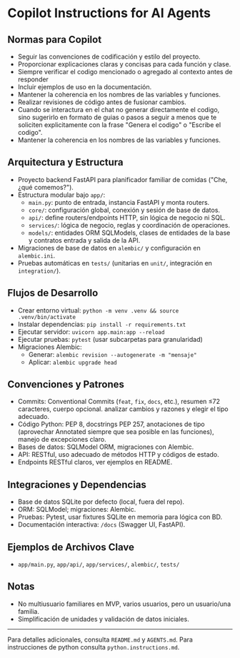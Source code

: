 # Copilot Instructions for AI Agents

## Normas para Copilot
- Seguir las convenciones de codificación y estilo del proyecto.
- Proporcionar explicaciones claras y concisas para cada función y clase.
- Siempre verificar el codigo mencionado o agregado al contexto antes de responder
- Incluir ejemplos de uso en la documentación.
- Mantener la coherencia en los nombres de las variables y funciones.
- Realizar revisiones de código antes de fusionar cambios.
- Cuando se interactura en el chat no generar directamente el codigo, sino sugerirlo en formato de guias o pasos a seguir a menos que te soliciten explicitamente con la frase "Genera el codigo" o "Escribe el codigo".
- Mantener la coherencia en los nombres de las variables y funciones.

## Arquitectura y Estructura
- Proyecto backend FastAPI para planificador familiar de comidas ("Che, ¿qué comemos?").
- Estructura modular bajo `app/`:
  - `main.py`: punto de entrada, instancia FastAPI y monta routers.
  - `core/`: configuración global, conexión y sesión de base de datos.
  - `api/`: define routers/endpoints HTTP, sin lógica de negocio ni SQL.
  - `services/`: lógica de negocio, reglas y coordinación de operaciones.
  - `models/`: entidades ORM SQLModels, clases de entidades de la base y contratos entrada y salida de la API.
- Migraciones de base de datos en `alembic/` y configuración en `alembic.ini`.
- Pruebas automáticas en `tests/` (unitarias en `unit/`, integración en `integration/`).

## Flujos de Desarrollo
- Crear entorno virtual: `python -m venv .venv && source .venv/bin/activate`
- Instalar dependencias: `pip install -r requirements.txt`
- Ejecutar servidor: `uvicorn app.main:app --reload`
- Ejecutar pruebas: `pytest` (usar subcarpetas para granularidad)
- Migraciones Alembic:
  - Generar: `alembic revision --autogenerate -m "mensaje"`
  - Aplicar: `alembic upgrade head`

## Convenciones y Patrones
- Commits: Conventional Commits (`feat`, `fix`, `docs`, etc.), resumen ≤72 caracteres, cuerpo opcional. analizar cambios y razones y elegir el tipo adecuado.
- Código Python: PEP 8, docstrings PEP 257, anotaciones de tipo (aprovechar Annotated siempre que sea posible en las funciones), manejo de excepciones claro.
- Bases de datos: SQLModel ORM, migraciones con Alembic.
- API: RESTful, uso adecuado de métodos HTTP y códigos de estado.
- Endpoints RESTful claros, ver ejemplos en README.

## Integraciones y Dependencias
- Base de datos SQLite por defecto (local, fuera del repo).
- ORM: SQLModel; migraciones: Alembic.
- Pruebas: Pytest, usar fixtures SQLite en memoria para lógica con BD.
- Documentación interactiva: `/docs` (Swagger UI, FastAPI).

## Ejemplos de Archivos Clave
- `app/main.py`, `app/api/`, `app/services/`, `alembic/`, `tests/`

## Notas
- No multiusuario familiares en MVP, varios usuarios, pero un usuario/una familia.
- Simplificación de unidades y validación de datos iniciales.

---

Para detalles adicionales, consulta `README.md` y `AGENTS.md`. Para instrucciones de python consulta `python.instructions.md`.
